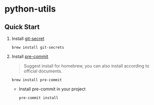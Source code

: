 # python-utils

## Quick Start

1. Install [git-secret](https://github.com/awslabs/git-secrets#installing-git-secrets)

    ```shell
    brew install git-secrets
    ```

2. Install [pre-commit](https://pre-commit.com/#install)

   > Suggest install for homebrew, you can also install according to official documents.

    ```shell
    brew install pre-commit
    ```

   - Install pre-commit in your project
     
       ```shell
       pre-commit install
       ```
